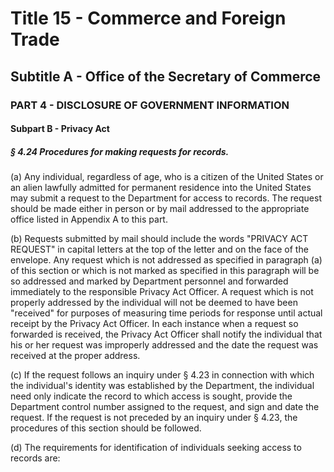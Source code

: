 
# Title 15 - Commerce and Foreign Trade
## Subtitle A - Office of the Secretary of Commerce
### PART 4 - DISCLOSURE OF GOVERNMENT INFORMATION
#### Subpart B - Privacy Act
##### § 4.24 Procedures for making requests for records.

(a) Any individual, regardless of age, who is a citizen of the United States or an alien lawfully admitted for permanent residence into the United States may submit a request to the Department for access to records. The request should be made either in person or by mail addressed to the appropriate office listed in Appendix A to this part.

(b) Requests submitted by mail should include the words "PRIVACY ACT REQUEST" in capital letters at the top of the letter and on the face of the envelope. Any request which is not addressed as specified in paragraph (a) of this section or which is not marked as specified in this paragraph will be so addressed and marked by Department personnel and forwarded immediately to the responsible Privacy Act Officer. A request which is not properly addressed by the individual will not be deemed to have been "received" for purposes of measuring time periods for response until actual receipt by the Privacy Act Officer. In each instance when a request so forwarded is received, the Privacy Act Officer shall notify the individual that his or her request was improperly addressed and the date the request was received at the proper address.

(c) If the request follows an inquiry under § 4.23 in connection with which the individual's identity was established by the Department, the individual need only indicate the record to which access is sought, provide the Department control number assigned to the request, and sign and date the request. If the request is not preceded by an inquiry under § 4.23, the procedures of this section should be followed.

(d) The requirements for identification of individuals seeking access to records are:
